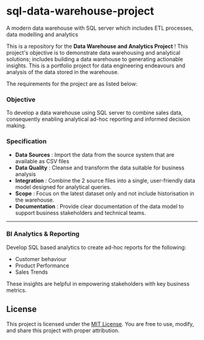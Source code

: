# sql-data-warehouse-project
A modern data warehouse with SQL server which includes ETL processes, data modelling and analytics

This is a repository for the **Data Warehouse and Analytics Project** !
This project's objective is to demonstrate data warehousing and analytical solutions; includes building a data warehouse to generating actionable insights. This is a portfolio project for data engineering endeavours and analysis of the data stored in the warehouse. 

The requirements for the project are as listed below: 

### Objective 
To develop a data warehouse using SQL server to combine sales data, consequently enabling analytical ad-hoc reporting and informed decision making. 

### Specification 
- **Data Sources** : Import the data from the source system that are available as CSV files 
- **Data Quality** : Cleanse and transform the data suitable for business analysis
- **Integration** : Combine the 2 source files into a single, user-friendly data model designed for analytical queries. 
- **Scope** : Focus on the latest dataset only and not include historisation in the warehouse.
- **Documentation** : Provide clear documentation of the data model to support business stakeholders and technical teams. 


---
### BI Analytics & Reporting 
Develop SQL based analytics to create ad-hoc reports for the following:
- Customer behaviour
- Product Performance
- Sales Trends

These insights are helpful in empowering stakeholders with key business metrics. 

## License 
This project is licensed under the [MIT License](LICENSE). You are free to use, modify, and share this project with proper attribution. 

